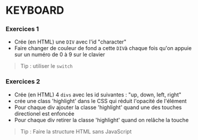 # KEYBOARD

### Exercices 1 
- Crée (en HTML) une `DIV` avec l'id "character" 
- Faire changer de couleur de fond a cette `DIV`à chaque fois qu'on appuie sur un numéro de 0 à 9 sur le clavier

> Tip : utiliser le `switch`

### Exercices 2
- Crée (en HTML) 4 `divs` avec les id suivantes : "up, down, left, right"
- crée une class 'highlight' dans le CSS qui réduit l'opacité de l'élément
- Pour chaque div ajouter la classe 'highlight' quand une des touches directionel est enfoncée
- Pour chaque div retirer la classe 'highlight' quand on relâche la touche

> Tip : Faire la structure HTML sans JavaScript
 


